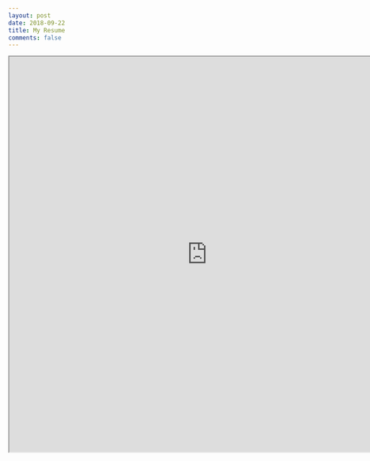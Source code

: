 ```yaml
---
layout: post
date: 2018-09-22
title: My Resume
comments: false
---
```


<iframe src="https://drive.google.com/file/d/19NO68XsLGpK3o6t-ErzqLC02OonuSVCh/preview" width="800" height="800"></iframe>
